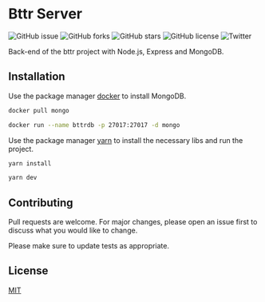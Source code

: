 # Bttr Server

![GitHub issue](https://img.shields.io/github/issues/NYDino/bttr-server)
![GitHub forks](https://img.shields.io/github/forks/NYDino/bttr-server)
![GitHub stars](https://img.shields.io/github/stars/NYDino/bttr-server)
![GitHub license](https://img.shields.io/github/license/NYDino/bttr-server)
![Twitter](https://img.shields.io/twitter/url?style=social&url=https%3A%2F%2Ftwitter.com%2FiNYD5)

Back-end of the bttr project with Node.js, Express and MongoDB.

## Installation

Use the package manager [docker](https://www.docker.com/get-started) to install MongoDB.

```bash
docker pull mongo
```
```bash
docker run --name bttrdb -p 27017:27017 -d mongo
```

Use the package manager [yarn](https://yarnpkg.com/en/) to install the necessary libs and run the project.

```bash
yarn install
```
```bash
yarn dev
```

## Contributing
Pull requests are welcome. For major changes, please open an issue first to discuss what you would like to change.

Please make sure to update tests as appropriate.

## License
[MIT](https://choosealicense.com/licenses/mit/)